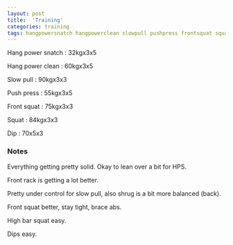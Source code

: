 ```yaml
---
layout: post
title:  'Training'
categories: training
tags: hangpowersnatch hangpowerclean slowpull pushpress frontsquat squat dip
---
```


Hang power snatch   :   32kgx3x5

Hang power clean    :   60kgx3x5

Slow pull   :   90kgx3x3

Push press  :   55kgx3x5

Front squat :   75kgx3x3

Squat       :   84kgx3x3

Dip         :   70x5x3

### Notes

Everything getting pretty solid. Okay to lean over a bit for HPS.

Front rack is getting a lot better.

Pretty under control for slow pull, also shrug is a bit more balanced (back).

Front squat better, stay tight, brace abs.

High bar squat easy.

Dips easy.
